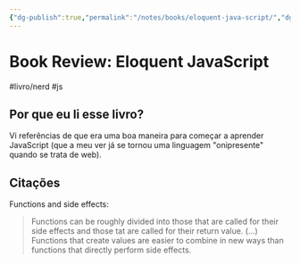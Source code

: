```yaml
---
{"dg-publish":true,"permalink":"/notes/books/eloquent-java-script/","dgHomeLink":true,"dgPassFrontmatter":false,"dgShowBacklinks":true,"dgShowLocalGraph":false}
---
```


# Book Review: Eloquent JavaScript

#livro/nerd #js

## Por que eu li esse livro?

Vi referências de que era uma boa maneira para começar a aprender JavaScript (que a meu ver já se tornou uma linguagem "onipresente" quando se trata de web).

## Citações

Functions and side effects:

> Functions can be roughly divided into those that are called for their side effects and those tat are called for their return value.
> (...) Functions that create values are easier to combine in new ways than functions that directly perform side effects.

